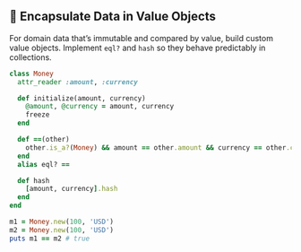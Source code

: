 ## 💎 Encapsulate Data in Value Objects

For domain data that’s immutable and compared by value, build custom value objects. Implement `eql?` and `hash` so they behave predictably in collections.

```ruby
class Money
  attr_reader :amount, :currency

  def initialize(amount, currency)
    @amount, @currency = amount, currency
    freeze
  end

  def ==(other)
    other.is_a?(Money) && amount == other.amount && currency == other.currency
  end
  alias eql? ==

  def hash
    [amount, currency].hash
  end
end

m1 = Money.new(100, 'USD')
m2 = Money.new(100, 'USD')
puts m1 == m2 # true
```
